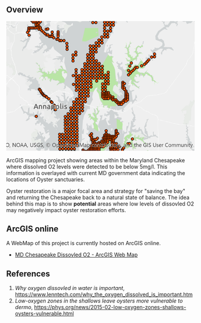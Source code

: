 ## Overview

![Maryland Chesapeake Dissolved O2 levels vs Oyster Sanctuaries](./images/main-image.png)


ArcGIS mapping project showing areas within the Maryland Chesapeake where dissolved O2 levels were detected to be below 5mg/l.  This information is overlayed with current MD government data indicating the locations of Oyster sanctuaries.

Oyster restoration is a major focal area and strategy for "saving the bay" and returning the Chesapeake back to a natural state of balance.  The idea behind this map is to show **potential** areas where low levels of dissovled O2 may negatively impact oyster restoration efforts.


## ArcGIS online 

A WebMap of this project is currently hosted on ArcGIS online.
 - [MD Chesapeake Dissovled O2 - ArcGIS Web Map](https://arcg.is/0KOPra) 


## References
1. *Why oxygen dissovled in water is important*, https://www.lenntech.com/why_the_oxygen_dissolved_is_important.htm
2. *Low-oxygen zones in the shallows leave oysters more vulnerable to dermo*, https://phys.org/news/2015-02-low-oxygen-zones-shallows-oysters-vulnerable.html






